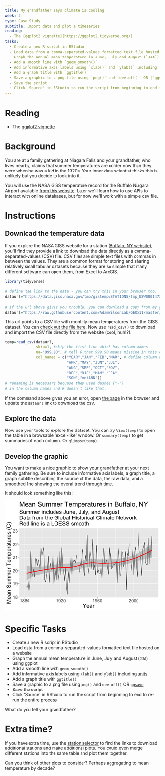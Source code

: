 ```yaml
---
title: My grandfather says climate is cooling
week: 2 
type: Case Study
subtitle: Import data and plot a timeseries
reading:
  - The [ggplot2 vignette](https://ggplot2.tidyverse.org/)
tasks:
  - Create a new R script in RStudio
  - Load data from a comma-separated-values formatted text file hosted on a website
  - Graph the annual mean temperature in June, July and August (`JJA`) using ggplot
  - Add a smooth line with `geom_smooth()`
  - Add informative axis labels using `xlab()` and `ylab()` including [units](https://data.giss.nasa.gov/cgi-bin/gistemp/stdata_show.cgi?id=425003010120&dt=1&ds=5)
  - Add a graph title with `ggtitle()`
  - Save a graphic to a png file using `png()` and `dev.off()` OR [`ggsave`](https://ggplot2.tidyverse.org/reference/ggsave.html)
  - Save the script
  - Click 'Source' in RStudio to run the script from beginning to end to re-run the entire process
---
```




# Reading

- The [ggplot2 vignette](https://ggplot2.tidyverse.org/)

# Background

You are at a family gathering at Niagara Falls and your grandfather, who lives nearby, claims that summer temperatures are colder now than they were when he was a kid in the 1920s.  Your inner data scientist thinks this is unlikely but you decide to look into it.

You will use the NASA GISS temperature record for the Buffalo Niagara Airport available [from this website](https://data.giss.nasa.gov/cgi-bin/gistemp/stdata_show_v4.cgi?id=USW00014733&ds=14&dt=1).  Later we'll learn how to use APIs to interact with online databases, but for now we'll work with a simple csv file.

# Instructions

## Download the temperature data

If you explore the NASA GISS website for a station ([Buffalo, NY website](https://data.giss.nasa.gov/cgi-bin/gistemp/stdata_show_v4.cgi?id=USW00014733&ds=14&dt=1)), you'll find they provide a link to download the data directly as a comma-separated-values (CSV) file.  CSV files are simple text files with commas in between the values.  They are a common format for storing and sharing relatively small tabular datasets because they are so simple that many different software can open them, from Excel to ArcGIS.


```r
library(tidyverse)

# define the link to the data - you can try this in your browser too.  Note that the URL ends in .csv.
dataurl="https://data.giss.nasa.gov/tmp/gistemp/STATIONS/tmp_USW00014733_14_0_1/station.csv"

# if the url above gives you trouble, you can download a copy from my github
dataurl="https://raw.githubusercontent.com/AdamWilsonLab/GEO511/master/CS_02.csv"
```


This url points to a CSV file with monthly mean temperatures from the GISS dataset.  You can [check out the file here](https://raw.githubusercontent.com/AdamWilsonLab/GEO511/master/CS_02.csv).  Now use `read_csv()` to download and import the CSV file directly from the website (cool, huh!?).


```r
temp=read_csv(dataurl,
              skip=1, #skip the first line which has column names
              na="999.90", # tell R that 999.90 means missing in this dataset
              col_names = c("YEAR","JAN","FEB","MAR", # define column names 
                            "APR","MAY","JUN","JUL",  
                            "AUG","SEP","OCT","NOV",  
                            "DEC","DJF","MAM","JJA",  
                            "SON","metANN"))
# renaming is necessary becuase they used dashes ("-")
# in the column names and R doesn't like that.
```

If the command above gives you an error, open [the page](https://data.giss.nasa.gov/cgi-bin/gistemp/stdata_show_v4.cgi?id=USW00014733&ds=14&dt=1) in the browser and update the `dataurl` link to download the csv. 

## Explore the data

Now use your tools to explore the dataset.  You can try `View(temp)` to open the table in a browsable 'excel-like' window.  Or `summary(temp)` to get summaries of each column. Or `glimpse(temp)`.

## Develop the graphic

You want to make a nice graphic to show your grandfather at your next family gathering.  Be sure to include informative axis labels, a graph title, a graph subtitle describing the source of the data, the raw data, and a smoothed line showing the overal trend through time.  

It should look something like this:

![](CS_02_files/figure-html/unnamed-chunk-3-1.png)<!-- -->



# Specific Tasks

- Create a new R script in RStudio
- Load data from a comma-separated-values formatted text file hosted on a website
- Graph the annual mean temperature in June, July and August (`JJA`) using ggplot
- Add a smooth line with `geom_smooth()`
- Add informative axis labels using `xlab()` and `ylab()` including [units](https://data.giss.nasa.gov/cgi-bin/gistemp/stdata_show.cgi?id=425003010120&dt=1&ds=5)
- Add a graph title with `ggtitle()`
- Save a graphic to a png file using `png()` and `dev.off()` OR [`ggsave`](https://ggplot2.tidyverse.org/reference/ggsave.html)
- Save the script
- Click 'Source' in RStudio to run the script from beginning to end to re-run the entire process

What do you tell your grandfather?

# Extra time?

If you have extra time, use the [station selector](https://data.giss.nasa.gov/gistemp/station_data_v4_globe/) to find the links to download additional stations and make additional plots.  You could even merge different stations into the same table and plot them together.  

Can you think of other plots to consider?  Perhaps aggregating to mean temperature by decade?
